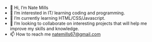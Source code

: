 - 👋 Hi, I’m Nate Mills
- 👀 I’m interested in IT/ learning coding and programming.
- 🌱 I’m currently learning HTML/CSS/Javascript.
- 💞️ I’m looking to collaborate on interesting projects that will help me improve my skills and knowledge.
- 📫 How to reach me natemills67@gmail.com

<!---
nmills45/nmills45 is a ✨ special ✨ repository because its `README.md` (this file) appears on your GitHub profile.
You can click the Preview link to take a look at your changes.
--->
